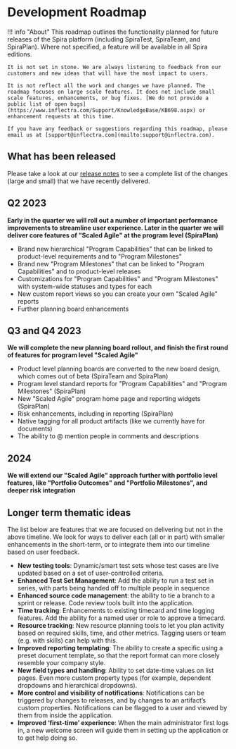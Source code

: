 # Development Roadmap

!!! info "About"
    This roadmap outlines the functionality planned for future releases of the Spira platform (including SpiraTest, SpiraTeam, and SpiraPlan). Where not specified, a feature will be available in all Spira editions.
    
    It is not set in stone. We are always listening to feedback from our customers and new ideas that will have the most impact to users.

    It is not reflect all the work and changes we have planned. The roadmap focuses on large scale features. It does not include small scale features, enhancements, or bug fixes. [We do not provide a public list of open bugs](https://www.inflectra.com/Support/KnowledgeBase/KB698.aspx) or enhancement requests at this time.
    
    If you have any feedback or suggestions regarding this roadmap, please email us at [support@inflectra.com](mailto:support@inflectra.com).

## What has been released
Please take a look at our [release notes](../release-notes-v7) to see a complete list of the changes (large and small) that we have recently delivered.

## Q2 2023
**Early in the quarter we will roll out a number of important performance improvements to streamline user experience. Later in the quarter we will deliver core features of "Scaled Agile" at the program level (SpiraPlan)**

- Brand new hierarchical "Program Capabilities" that can be linked to product-level requirements and to "Program Milestones"
- Brand new "Program Milestones" that can be linked to "Program Capabilities" and to product-level releases
- Customizations for "Program Capabilities" and "Program Milestones" with system-wide statuses and types for each
- New custom report views so you can create your own "Scaled Agile" reports
- Further planning board enhancements

## Q3 and Q4 2023
**We will complete the new planning board rollout, and finish the first round of features for program level "Scaled Agile"**

- Product level planning boards are converted to the new board design, which comes out of beta (SpiraTeam and SpiraPlan)
- Program level standard reports for "Program Capabilities" and "Program Milestones" (SpiraPlan)
- New "Scaled Agile" program home page and reporting widgets (SpiraPlan)
- Risk enhancements, including in reporting  (SpiraPlan)
- Native tagging for all product artifacts (like we currently have for documents)
- The ability to @ mention people in comments and descriptions

## 2024
**We will extend our "Scaled Agile" approach further with portfolio level features, like "Portfolio Outcomes" and "Portfolio Milestones", and deeper risk integration**


## Longer term thematic ideas
The list below are features that we are focused on delivering but not in the above timeline. We look for ways to deliver each (all or in part) with smaller enhancements in the short-term, or to integrate them into our timeline based on user feedback.

- **New testing tools**: Dynamic/smart test sets whose test cases are live updated based on a set of user-controlled criteria.
- **Enhanced Test Set Management**: Add the ability to run a test set in series, with parts being handed off to multiple people in sequence 
- **Enhanced source code management**: the ability to tie a branch to a sprint or release. Code review tools built into the application.
- **Time tracking**: Enhancements to existing timecard and time logging features. Add the ability for a named user or role to approve a timecard.
- **Resource tracking**: New resource planning tools to let you plan activity based on required skills, time, and other metrics. Tagging users or team (e.g. with skills) can help with this.
- **Improved reporting templating**: The ability to create a specific using a preset document template, so that the report format can more closely resemble your company style.
- **New field types and handling**: Ability to set date-time values on list pages. Even more custom property types (for example, dependent dropdowns and hierarchical dropdowns).
- **More control and visibility of notifications**: Notifications can be triggered by changes to releases, and by changes to an artifact’s custom properties. Notifications can be flagged to a user and viewed by them from inside the application.
- **Improved ‘first-time’ experience**: When the main administrator first logs in, a new welcome screen will guide them in setting up the application or to get help doing so.